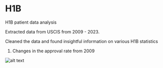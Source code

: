 # H1B
H1B patient data analysis

Extracted data from USCIS from 2009 - 2023.

Cleaned the data and found insightful information on various H1B statistics

1. Changes in the approval rate from 2009


![alt text](https://github.com/[username]/[reponame]/blob/[branch]/H1b.png?raw=true)

